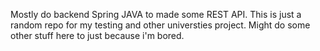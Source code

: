 <!---
- 👋 Hi, I’m @Tangguhdoesg
- 👀 I’m interested in ...
- 🌱 I’m currently learning ...
- 💞️ I’m looking to collaborate on ...
- 📫 How to reach me ...


Tangguhdoesg/Tangguhdoesg is a ✨ special ✨ repository because its `README.md` (this file) appears on your GitHub profile.
You can click the Preview link to take a look at your changes.
--->
Mostly do backend Spring JAVA to made some REST API. 
This is just a random repo for my testing and other universties project. 
Might do some other stuff here to just because i'm bored.
